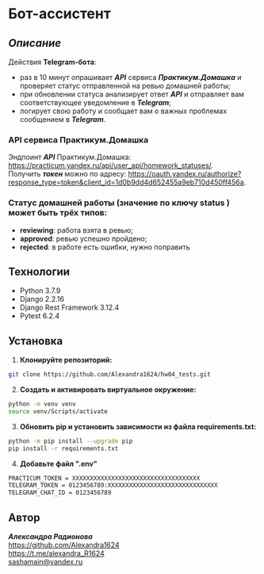 # Бот-ассистент
## _Описание_

Действия **Telegram-бота**:
- раз в 10 минут опрашивает ***API*** сервиса ***Практикум.Домашка*** и проверяет статус отправленной на ревью домашней работы;
- при обновлении статуса анализирует ответ ***API*** и отправляет вам соответствующее уведомление в ***Telegram***;
- логирует свою работу и сообщает вам о важных проблемах сообщением в ***Telegram***.

### API сервиса Практикум.Домашка

Эндпоинт ***API*** Практикум.Домашка: https://practicum.yandex.ru/api/user_api/homework_statuses/.    
Получить ***токен*** можно по адресу: https://oauth.yandex.ru/authorize?response_type=token&client_id=1d0b9dd4d652455a9eb710d450ff456a.

### Статус домашней работы (значение по ключу status ) может быть трёх типов:
- **reviewing**: работа взята в ревью;
- **approved**: ревью успешно пройдено;
- **rejected**: в работе есть ошибки, нужно поправить

## Технологии
- Python 3.7.9
- Django 2.2.16
- Django Rest Framework 3.12.4
- Pytest 6.2.4

## Установка
1. **Клонируйте репозиторий:**
```sh
git clone https://github.com/Alexandra1624/hw04_tests.git
```

2. **Cоздать и активировать виртуальное окружение:**
```sh
python -m venv venv
source venv/Scripts/activate
```

3. **Обновить pip и установить зависимости из файла requirements.txt:**
```sh
python -m pip install --upgrade pip
pip install -r requirements.txt
``` 

4. **Добавьте файл ".env"**
```sh
PRACTICUM_TOKEN = XXXXXXXXXXXXXXXXXXXXXXXXXXXXXXXXXXXX          
TELEGRAM_TOKEN = 0123456789:XXXXXXXXXXXXXXXXXXXXXXXXXXXXXXX         
TELEGRAM_CHAT_ID = 0123456789
```

## Автор

**_Александра Радионова_**  
https://github.com/Alexandra1624  
https://t.me/alexandra_R1624  
sashamain@yandex.ru
